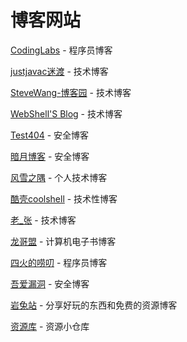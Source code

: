 # 博客网站

[CodingLabs](http://blog.codinglabs.org/) - 程序员博客

[justjavac迷渡](https://justjavac.com/) - 技术博客

[SteveWang-博客园](https://www.cnblogs.com/eniac12/) - 技术博客

[WebShell'S Blog](https://www.webshell.cc/) - 技术博客

[Test404](https://www.test404.com/) - 安全博客

[暗月博客](http://www.moonsec.com/) - 安全博客

[风雪之隅](http://www.laruence.com/) - 个人技术博客

[酷壳coolshell](https://coolshell.cn/) - 技术性博客

[老_张](https://www.cnblogs.com/imyalost/) - 技术博客

[龙哥盟](http://it-ebooks.flygon.net/) - 计算机电子书博客

[四火的唠叨](http://www.raychase.net/) - 程序员博客

[吾爱漏洞](http://www.52bug.cn) - 安全博客

[岩兔站](https://yantuz.cn/) - 分享好玩的东西和免费的资源博客

[资源库](https://www.leachchen.com/) - 资源小仓库

